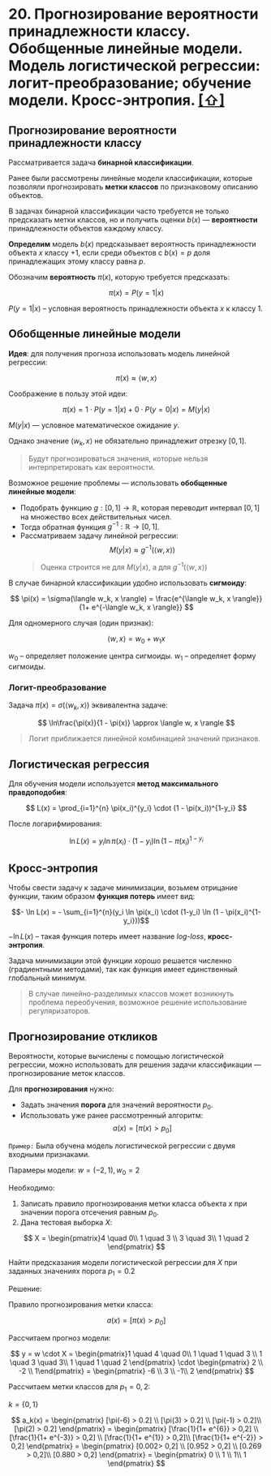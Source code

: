 # 20. Прогнозирование вероятности принадлежности классу. Обобщенные линейные модели. Модель логистической регрессии: логит-преобразование; обучение модели. Кросс-энтропия. [[⇧]](../questions-list.md)

## Прогнозирование вероятности принадлежности классу

Рассматривается задача **бинарной классификации**.

Ранее были рассмотрены линейные модели классификации, которые позволяли прогнозировать **метки классов** по признаковому описанию объектов.

В задачах бинарной классификации часто требуется не только предсказать метки классов, но и получить оценки $b(x)$ — **вероятности** принадлежности объектов каждому классу.

**Определим** модель $b(x)$ предсказывает вероятность принадлежности объекта $x$ классу $+1$, если среди объектов с $b(x)=p$ доля принадлежащих этому классу равна $p$.

Обозначим **вероятность** $\pi(x)$, которую требуется предсказать:

$$
\pi(x) = P(y=1 | x)
$$

$P(y=1 | x)$ – условная вероятность принадлежности объекта $x$ к классу $1$.

## Обобщенные линейные модели

**Идея**: для получения прогноза использовать модель линейной регрессии:

$$
\pi(x) \approx \langle w, x \rangle
$$

Соображение в пользу этой идеи:

$$
\pi(x) = 1 \cdot P(y=1|x) + 0 \cdot P(y=0|x) = M(y|x)
$$

$M(y|x)$ — условное математическое ожидание $y$.

Однако значение $\langle w_k, x \rangle$ не обязательно принадлежит отрезку $[0, 1]$.

> Будут прогнозироваться значения, которые нельзя интерпретировать как вероятности.

Возможное решение проблемы — использовать **обобщенные линейные модели**:

- Подобрать функцию $g: [0, 1] \rightarrow \mathbb{R}$, которая переводит интервал $[0, 1]$ на множество всех действительных чисел.
- Тогда обратная функция $g^{-1}: \mathbb{R} \rightarrow [0, 1]$.
- Рассматриваем задачу линейной регрессии:
  $$M(y|x) \approx g^{-1}(\langle w, x \rangle)$$
  > Оценка строится не для $M(y|x)$, а для $g^{-1}(\langle w, x \rangle)$

В случае бинарной классификации удобно использовать **сигмоиду**:

$$
\pi(x) = \sigma(\langle w_k, x \rangle) = \frac{e^{\langle w_k, x \rangle}}{1+ e^{-\langle w_k, x \rangle}}
$$

Для одномерного случая (один признак):

$$
\langle w, x \rangle = w_0 + w_1x
$$

$w_0$ – определяет положение центра сигмоиды.
$w_1$ – определяет форму сигмоиды.

### Логит-преобразование

Задача $\pi(x) = \sigma(\langle w_k, x \rangle)$ эквивалентна задаче:

$$
\ln\frac{\pi(x)}{1 - \pi(x)} \approx \langle w, x \rangle
$$

> Логит приближается линейной комбинацией значений признаков.

## Логистическая регрессия

Для обучения модели используется **метод максимального правдоподобия**:

$$
L(x) = \prod_{i=1}^{n} \pi(x_i)^{y_i} \cdot (1 - \pi(x_i))^{1-y_i}
$$

После логарифмирования:

$$
\ln L(x) = y_i \ln \pi(x_i) \cdot (1-y_i) \ln (1 - \pi(x_i)^{1-y_i}
$$

## Кросс-энтропия

Чтобы свести задачу к задаче минимизации, возьмем отрицание функции, таким образом **функция потерь** имеет вид:

$$- \ln L(x) = - \sum_{i=1}^{n}(y_i \ln \pi(x_i) \cdot (1-y_i) \ln (1 - \pi(x_i)^{1-y_i}))$$

$- \ln L(x)$ – такая функция потерь имеет название $log\text{-}loss$, **кросс-энтропия**.

Задача минимизации этой функции хорошо решается численно (градиентными методами), так как функция имеет единственный глобальный минимум.

> В случае линейно-разделимых классов может возникнуть проблема переобучения, возможное решение использование регуляризаторов.

## Прогнозирование откликов

Вероятности, которые вычислены с помощью логистической регрессии, можно использовать для решения задачи классификации — прогнозирование меток классов.

Для **прогнозирования** нужно:

- Задать значения **порога** для значений вероятности $p_0$.
- Использовать уже ранее рассмотренный алгоритм:
  $$a(x) = [\pi(x) > p_0]$$

`Пример:` Была обучена модель логистической регрессии с двумя входными признаками.

Парамеры модели: $w = (-2, 1), w_0 =2$

Необходимо:

1. Записать правило прогнозирования метки класса объекта $x$ при значении порога отсечения равным $p_0$.
2. Дана тестовая выборка $X$:

$$
X = \begin{pmatrix}4 \quad 0\\
1 \quad 3 \\
3 \quad 3\\
1 \quad 2 \end{pmatrix}
$$

Найти предсказания модели логистической регрессии для $X$ при заданных значениях порога $p_1=0.2$

Решение:

Правило прогнозирования метки класса:

$$
a(x) = [\pi(x) > p_0]
$$

Рассчитаем прогноз модели:

$$
y = w \cdot X = \begin{pmatrix}1 \quad 4 \quad 0\\
1 \quad 1 \quad 3 \\
1 \quad 3 \quad 3\\
1 \quad 1 \quad 2 \end{pmatrix} \cdot \begin{pmatrix} 2 \\
-2 \\
1\end{pmatrix} = \begin{pmatrix} -6 \\
3 \\
-1\\
2 \end{pmatrix}
$$

Рассчитаем метки классов для $p_1=0,2$:

$k = \lbrace{0, 1 \rbrace}$

$$
a_k(x) = \begin{pmatrix} [\pi(-6) > 0.2] \\
[\pi(3) > 0.2] \\
[\pi(-1) > 0.2]\\
[\pi(2) > 0.2] \end{pmatrix} = \begin{pmatrix} [\frac{1}{1+ e^{6}} > 0,2] \\
[\frac{1}{1+ e^{-3}} > 0,2] \\
[\frac{1}{1+ e^{1}} > 0,2]\\
[\frac{1}{1+ e^{-2}} > 0,2] \end{pmatrix} = \begin{pmatrix} [0.002> 0,2] \\
[0.952 > 0,2] \\
[0.269 > 0,2]\\
[0.880 > 0,2] \end{pmatrix} = \begin{pmatrix} 0 \\
1 \\
1\\
1 \end{pmatrix}
$$

